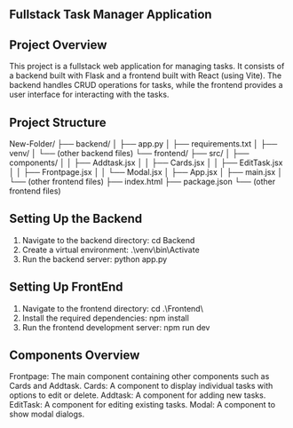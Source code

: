##  Fullstack Task Manager Application

## Project Overview

This project is a fullstack web application for managing tasks. It consists of a backend built with Flask and a frontend built with React (using Vite). The backend handles CRUD operations for tasks, while the frontend provides a user interface for interacting with the tasks.

## Project Structure

New-Folder/
├── backend/
│   ├── app.py
│   ├── requirements.txt
│   ├── venv/
│   └── (other backend files)
└── frontend/
    ├── src/
    │   ├── components/
    │   │   ├── Addtask.jsx
    │   │   ├── Cards.jsx
    │   │   ├── EditTask.jsx
    │   │   ├── Frontpage.jsx
    │   │   └── Modal.jsx
    │   ├── App.jsx
    │   ├── main.jsx
    │   └── (other frontend files)
    ├── index.html
    ├── package.json
    └── (other frontend files)



## Setting Up the Backend

1. Navigate to the backend directory:  cd Backend
2. Create a virtual environment:        .\venv\bin\Activate
3. Run the backend server:              python app.py


##  Setting Up FrontEnd 

1. Navigate to the frontend directory: cd .\Frontend\ 
2. Install the required dependencies:  npm install
3. Run the frontend development server: npm run dev 


##  Components Overview

Frontpage: The main component containing other components such as Cards and Addtask.
Cards: A component to display individual tasks with options to edit or delete.
Addtask: A component for adding new tasks.
EditTask: A component for editing existing tasks.
Modal: A component to show modal dialogs.
